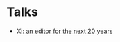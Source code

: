 # Talks

* [Xi: an editor for the next 20 years](https://www.recurse.com/events/localhost-raph-levien)
